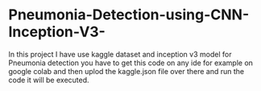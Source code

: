 # Pneumonia-Detection-using-CNN-Inception-V3-
In this project I have use kaggle dataset and inception v3 model for Pneumonia  detection 
you have to get this code on any ide for example on google colab and then uplod the kaggle.json file over there and run the code it will be executed.
